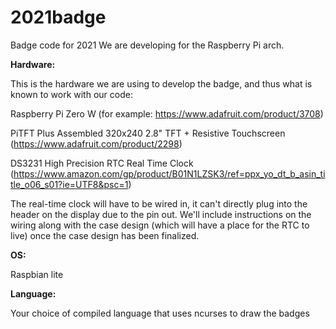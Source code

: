 # 2021badge
Badge code for 2021
We are developing for the Raspberry Pi arch.


**Hardware:**


This is the hardware we are using to develop the badge, and thus what is known to work with our code:

Raspberry Pi Zero W (for example: https://www.adafruit.com/product/3708)

PiTFT Plus Assembled 320x240 2.8" TFT + Resistive Touchscreen (https://www.adafruit.com/product/2298)

DS3231 High Precision RTC Real Time Clock (https://www.amazon.com/gp/product/B01N1LZSK3/ref=ppx_yo_dt_b_asin_title_o06_s01?ie=UTF8&psc=1)

The real-time clock will have to be wired in, it can't directly plug into the header on the display due to the pin out.  We'll include instructions on the wiring along with the case design (which will have a place for the RTC to live) once the case design has been finalized.

**OS:**

Raspbian lite

**Language:**

Your choice of compiled language that uses ncurses to draw the badges
